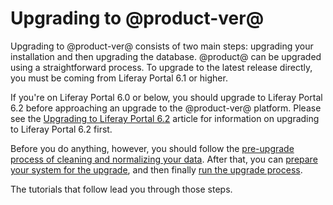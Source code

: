 # Upgrading to @product-ver@ [](id=upgrading-to-liferay-7)

Upgrading to @product-ver@ consists of two main steps: upgrading your
installation and then upgrading the database. @product@ can be upgraded using a
straightforward process. To upgrade to the latest release directly, you must be
coming from Liferay Portal 6.1 or higher.

If you're on Liferay Portal 6.0 or below, you should upgrade to Liferay Portal
6.2 before approaching an upgrade to the @product-ver@ platform. Please see the
[Upgrading to Liferay Portal 6.2](/discover/deployment/-/knowledge_base/6-2/upgrading-liferay)
article for information on upgrading to Liferay Portal 6.2 first.

Before you do anything, however, you should follow the
[pre-upgrade process of cleaning and normalizing your data](/discover/deployment/-/knowledge_base/7-1/pre-upgrade-speed-up-the-process).
After that, you can
[prepare your system for the upgrade](/discover/deployment/-/knowledge_base/7-1/preparing-an-upgrade-to-liferay-7),
and then finally
[run the upgrade process](/discover/deployment/-/knowledge_base/7-1/running-the-upgrade-process). 

The tutorials that follow lead you through those steps. 
